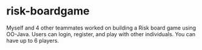 # risk-boardgame
Myself and 4 other teammates worked on building a Risk board game using OO-Java. Users can login, register, and play with other individuals. You can have up to 6 players. 
